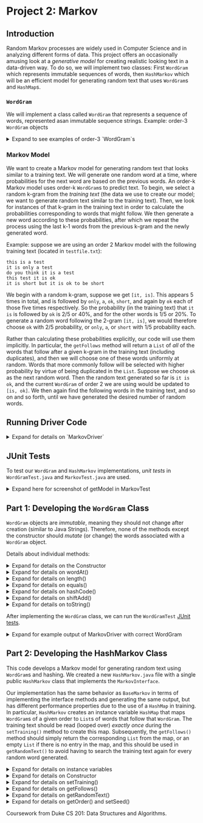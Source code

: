 # Project 2: Markov

## Introduction

Random Markov processes are widely used in Computer Science and in analyzing different forms of data. This project offers an occasionally amusing look at a *generative model* for creating realistic looking text in a data-driven way. To do so, we will implement two classes: First `WordGram` which represents immutable sequences of words, then `HashMarkov` which will be an efficient model for generating random text that uses `WordGram`s and `HashMap`s.

### `WordGram`

We will implement a class called `WordGram` that represents a sequence of words, represented asan immutable sequence strings.
Example: order-3 `WordGram` objects

<details>
<Summary>Expand to see examples of order-3 `WordGram`s</summary>

| | | |
| --- | --- | --- |
| "cat" | "sleeping" | "nearby" |
| | | |

and 
| | | |
| --- | --- | --- |
| "chocolate" | "doughnuts" | "explode" |
| | | |

</details> 

### Markov Model

We want to create a Markov model for generating random text that looks similar to a training text. We will generate one random word at a time, where probabilities for the next word are based on the previous words. An order-k Markov model uses order-k `WordGram`s to predict text. To begin, we select a random k-gram from the *training text* (the data we use to create our model; we want to generate random text similar to the training text). Then, we look for instances of that k-gram in the training text in order to calculate the probabilities corresponding to words that might follow. We then generate a new word according to these probabilities, after which we repeat the process using the last k-1 words from the previous k-gram and the newly generated word.

Example: suppose we are using an order 2 Markov model with the following training text (located in `testfile.txt`):

```
this is a test
it is only a test
do you think it is a test
this test it is ok
it is short but it is ok to be short
```

We begin with a random k-gram, suppose we get `[it, is]`. This appears 5 times in total, and is followed by `only`, `a`, `ok`, `short`, and again by `ok` each of those five times respectively. So the probability (in the training text) that `it is` is followed by `ok` is 2/5 or 40%, and for the other words is 1/5 or 20%. To generate a random word following the 2-gram `[it, is]`, we would therefore choose `ok` with 2/5 probability, or `only`, `a`, or `short` with 1/5 probability each.

Rather than calculating these probabilities explicitly, our code will use them implicitly. In particular, the `getFollows` method will return a `List` of *all* of the words that follow after a given k-gram in the training text (including duplicates), and then we will choose one of these words uniformly at random. Words that more commonly follow will be selected with higher probability by virtue of being duplicated in the `List`. Suppose we choose `ok` as the next random word. Then the random text generated so far is `it is ok`, and the current `WordGram` of order 2 we are using would be updated to `[is, ok]`. We then again find the following words in the training text, and so on and so forth, until we have generated the desired number of random words.

## Running Driver Code

<details><summary>Expand for details on `MarkovDriver`</summary>

- Some static variables used in the main method are defined at the top of class, namely:
  - `TEXT_SIZE` is the number of words to be randomly generated.
  - `RANDOM_SEED` is the random seed used to initialize the random number generator. We should always get the same random text given a particular random seed and training text.
  - `MODEL_ORDER` is the order of `WordGram`s that will be used.
  - `PRINT_MODE` can be set to true or false based on whether you want the random text generated to be printed.
- The `filename` defined at the beginning of the main method determines the file that will be used for the training text. By default it is set to `data/alice.txt`, meaning the text of *Alice in Wonderland* is being used. Note that data files are located inside the data folder.
- A `MarkovInterface` object named `generator` is created. By default, it uses `BaseMarkov` as the implementing class, a complete implementation of which is provided in the starter code.
- The `generator` sets the specified random seed.
- The `generator` is timed in how long it takes to run two methods: first `setTraining()` and then `getRandomText()`.
- Finally, values are printed: The random text itself if `PRINT_MODE` is set to true and the time it took to train (that is, for `setTraining()` to run) the Markov model and to generate random text using the model (that is, for `getRandomText` to run). 

</details>

## JUnit Tests

To test our `WordGram` and `HashMarkov` implementations, *unit tests* in `WordGramTest.java` and `MarkovTest.java` are used.

<details>
<summary>Expand here for screenshot of getModel in MarkovTest</summary>

<div align="center">
  <img width="400" height="200" src="figures/markovTest.png">
</div>

</details>


## Part 1: Developing the `WordGram` Class

`WordGram` objects are *immutable*, meaning they should not change after creation (similar to Java Strings). Therefore, none of the methods except the constructor should *mutate* (or change) the words associated with a `WordGram` object.

Details about individual methods:

<details>
<summary>Expand for details on the Constructor</summary>

A WordGram` object is constructed by passing as constructor arguments: an array, a starting index, and the size (or order) of the `WordGram.` The strings are stored in an array instance variable by copying them from the array passed to the constructor.

Instance variables in `WordGram`:
```
private String[] myWords;
private String myToString;
private int myHash;
```

The constructor for WordGram `public WordGram(String[] source, int start, int size)`
stores `size` strings from the array `source`, starting at index `start` (of `source`) into the private `String` array instance variable `myWords` of the `WordGram` class. The array `myWords` should contain exactly `size` strings. 

For example, suppose parameter `words` is the array below, with "this" at index 0.

| | | | | | | |
| --- | --- | --- | --- | --- | --- | --- |
| "this" | "is" | "a" | "test" |"of" |"the" |"code" |
| | | | | | |

The call `new WordGram(words,3,4)` should create this array `myWords` since the starting index is the second parameter, 3, and the size is the third parameter, 4.

| | | | |
| --- | --- | --- | --- |
| "test" | "of" | "the" | "code"|
| | | | |

</details>

<details>
<summary>Expand for details on wordAt()</summary>

The `wordAt()` method returns the word at the given index in `myWords`. 

</details>

<details>
<summary>Expand for details on length()</summary>

The `length()` method should return the order of the `WordGram`, that is, the length of `myWords`. 
</details>

<details>
<summary>Expand for details on equals()</summary>

The `equals()` method should return `true` when the parameter passed is a `WordGram` object with **the same strings in the same order** as this object. 

The strings in the array `myWords` of `other` and `this` (the object on which `equals()` is called) are then compared. The code checks that `WordGram` objects of different lengths are not equal.

</details>

<details>
<summary>Expand for details on hashCode()</summary>

The `hashCode()` method should return an `int` value based on all the strings in instance variable `myWords`. Since `WordGram` objects are immutable (do not change after creation), we can compute the hash value the first time `.hashCode()` is called (which you can check against whatever default value you might set in the constructor), and store the result in the `myHash` instance variable. On subsequent calls, we simply return `myHash`.
</details>

<details>
<summary>Expand for details on shiftAdd()</summary>

If this `WordGram` has k entries then the `shiftAdd()` method should create and return a _**new**_ `WordGram` object, also with k entries, whose *first* k-1 entries are the same as the *last* k-1 entries of this `WordGram`, and whose last entry is the parameter `last`. **This method creates a new WordGram object** and copy values correctly to return back to the user.

For example, if `WordGram w` is 
| | | |
| --- | --- | --- |
| "apple" | "pear" | "cherry" |
| | | | 

then the method call `w.shiftAdd("lemon")` returns a new `WordGram` containing {"pear", "cherry", "lemon"}. This new `WordGram` will not equal w.

</details>

<details>
<summary>Expand for details on toString()</summary>

The `toString()` method should return a printable `String` representing all the strings stored in the `WordGram` instance variable `myWords`, each separated by a single blank space (that is, `" "`). 

Instead of recomputing this `String` each time `toString()` is called, we store the String in instance variable `myToString`. On subsequent calls our code should simply return the value stored in `myToString` (again using the immutability of `WordGram`s to ensure this value will not change). To determine whether a given call to `toString()` is the first, we can compare to the default constructor value of `myToString`.

</details>

After implementing the `WordGram` class, we can run the `WordGramTest` [JUnit tests](#junit-tests).

<details><summary>Expand for example output of MarkovDriver with correct WordGram</summary>

```
Trained on text in data/alice.txt with T=28196 words
Training time = 0.012 s
Generated N=100 random words with order 2 Markov Model
Generating time = 0.060 s
----------------------------------
Alice; `I daresay it's a set of verses.' `Are they in the distance, and she swam 
about, trying to touch her. `Poor little thing!' said Alice, `a great girl like you,' 
(she might well say this), `to go on with the Dutchess, it had made. `He took me 
for a few minutes to see a little worried. `Just about as it turned a corner, `Oh 
my ears and whiskers, how late it's getting!' She was close behind it was growing, 
and very neatly and simply arranged; the only one who had got its head to keep back 
the wandering hair
```

</details>

## Part 2: Developing the HashMarkov Class

This code develops a Markov model for generating random text using `WordGram`s and hashing. We created a new `HashMarkov.java` file with a single public `HashMarkov` class that implements the `MarkovInterface`. 

Our implementation has the same behavior as `BaseMarkov` in terms of implementing the interface methods and generating the same output, but has different performance properties due to the use of a `HashMap` in training. In particular, `HashMarkov` creates an instance variable `HashMap` that maps `WordGram`s of a given order to `List`s of words that follow that `WordGram`. The training text should be read (looped over) *exactly once* during the `setTraining()` method to create this map. Subsequently, the `getFollows()` method should simply return the corresponding `List` from the map, or an empty `List` if there is no entry in the map, and this should be used in `getRandomText()` to avoid having to search the training text again for every random word generated.

<details>
<summary>Expand for details on instance variables</summary>

The same instance variables are used from `BaseMarkov` for storing the words of the training text, the random number generator, and the order of the model. In addition, we need a `HashMap` instance variable that maps from `WordGram`s (the keys) to `List<String>` (the values). 

</details>

<details>
<summary>Expand for details on Constructor</summary>

At least one constructor takes as input the order of `WordGram`s used in the model. This initializes the instance variables.

</details>

<details>
<summary>Expand for details on setTraining()</summary>

`setTraining()` method stores the words of the training text in an Array of Strings. We use the method call `text.split("\\s+")` to do so. In addition, we clear the `HashMap` instance variable to ensure that the map does not contain stale data if `setTraining()` is called multiple times on different training texts. Finally, we loop through the words in the training text *exactly once* and, for each `WordGram` of the given order in the text, add all of the words that follow it to the corresponding `List<String>` value in your `HashMap` instance variable.

</details>

<details>
<summary>Expand for details on getFollows()</summary>

The `getFollows` method takes a `WordGram` object `wgram` as a parameter and returns a `List` of all the words (represented as `String`s) that follow from `wgram` in the training text. The `HashMarkov` implementation should be more efficient, as it should *not* loop over the training text, but should instead simply lookup the `List` in the `HashMap` instance variable intialized during `setTraining()`, or return an empty `List` if the `wgram` is not a key in the map.

</details>

<details>
<summary>Expand for details on getRandomText()</summary>

This method uses the `HashMap` instance variable set during `setTraining()` and the `getFollows()` method to generate `length` words of random text one at a time. In order to adhere to the specification that `HashMarkov` should generate the same random text as `BaseMarkov` given the same random seed, **we need to use the random number generator in the same way as `BaseMarkov`.** In particular:
- Make one call to `nextInt()` at the beginning to get the initial random `WordGram`,
- Make one call to `nextInt()` at every iteration of the main text generating loop. Either you need to a random word from a the `getFollows` list, or you need to get a random word from the entire text. See the `getNext` method of `BaseMarkov` for an example.

Unlike `BaseMarkov`, our implementation does *not* loop over the words of the training text again every time it generates a next word.

</details>

<details>
<summary>Expand for details on getOrder() and setSeed()</summary>

`getOrder()` is a getter method that returns the order of the Markov model, stored in an instance variable. `setSeed()` calls the `setSeed()` method of the random number generator instance variable and pass the corresponding random seed.

</details>

Coursework from Duke CS 201: Data Structures and Algorithms.

